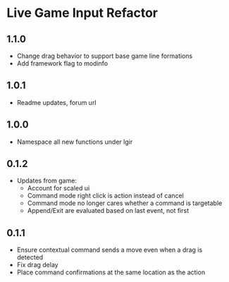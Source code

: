 # Live Game Input Refactor

## 1.1.0

- Change drag behavior to support base game line formations
- Add framework flag to modinfo

## 1.0.1

- Readme updates, forum url

## 1.0.0

- Namespace all new functions under lgir

## 0.1.2

- Updates from game:
  - Account for scaled ui
  - Command mode right click is action instead of cancel
  - Command mode no longer cares whether a command is targetable
  - Append/Exit are evaluated based on last event, not first

## 0.1.1

- Ensure contextual command sends a move even when a drag is detected
- Fix drag delay
- Place command confirmations at the same location as the action
